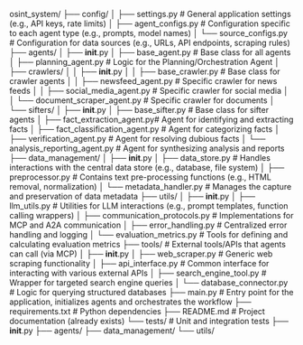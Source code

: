 osint_system/
├── config/
│   ├── settings.py                 # General application settings (e.g., API keys, rate limits)
│   ├── agent_configs.py            # Configuration specific to each agent type (e.g., prompts, model names)
│   └── source_configs.py           # Configuration for data sources (e.g., URLs, API endpoints, scraping rules)
├── agents/
│   ├── __init__.py
│   ├── base_agent.py               # Base class for all agents
│   ├── planning_agent.py           # Logic for the Planning/Orchestration Agent
│   ├── crawlers/
│   │   ├── __init__.py
│   │   ├── base_crawler.py         # Base class for crawler agents
│   │   ├── newsfeed_agent.py       # Specific crawler for news feeds
│   │   ├── social_media_agent.py   # Specific crawler for social media
│   │   └── document_scraper_agent.py # Specific crawler for documents
│   └── sifters/
│       ├── __init__.py
│       ├── base_sifter.py          # Base class for sifter agents
│       ├── fact_extraction_agent.py# Agent for identifying and extracting facts
│       ├── fact_classification_agent.py # Agent for categorizing facts
│       ├── verification_agent.py   # Agent for resolving dubious facts
│       └── analysis_reporting_agent.py # Agent for synthesizing analysis and reports
├── data_management/
│   ├── __init__.py
│   ├── data_store.py               # Handles interactions with the central data store (e.g., database, file system)
│   ├── preprocessor.py             # Contains text pre-processing functions (e.g., HTML removal, normalization)
│   └── metadata_handler.py         # Manages the capture and preservation of data metadata
├── utils/
│   ├── __init__.py
│   ├── llm_utils.py                # Utilities for LLM interactions (e.g., prompt templates, function calling wrappers)
│   ├── communication_protocols.py  # Implementations for MCP and A2A communication
│   ├── error_handling.py           # Centralized error handling and logging
│   └── evaluation_metrics.py       # Tools for defining and calculating evaluation metrics
├── tools/                          # External tools/APIs that agents can call (via MCP)
│   ├── __init__.py
│   ├── web_scraper.py              # Generic web scraping functionality
│   ├── api_interface.py            # Common interface for interacting with various external APIs
│   ├── search_engine_tool.py       # Wrapper for targeted search engine queries
│   └── database_connector.py       # Logic for querying structured databases
├── main.py                         # Entry point for the application, initializes agents and orchestrates the workflow
├── requirements.txt                # Python dependencies
├── README.md                       # Project documentation (already exists)
└── tests/                          # Unit and integration tests
    ├── __init__.py
    ├── agents/
    ├── data_management/
    └── utils/
